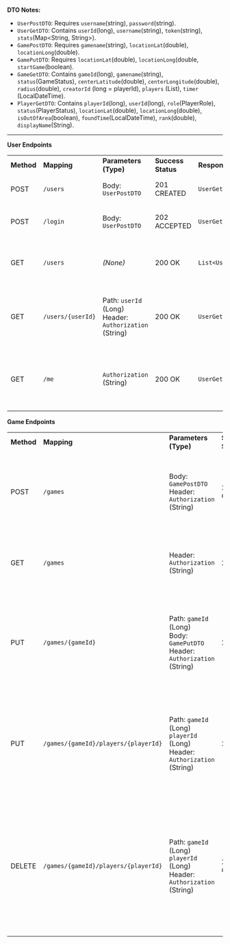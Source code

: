 **DTO Notes:** 

- `UserPostDTO`: Requires `username`(string), `password`(string).
- `UserGetDTO`: Contains `userId`(long), `username`(string), `token`(string), `stats`(Map<String, String>).
- `GamePostDTO`: Requires `gamename`(string), `locationLat`(double), `locationLong`(double).
- `GamePutDTO`: Requires `locationLat`(double), `locationLong`(double, `startGame`(boolean).
- `GameGetDTO`: Contains `gameId`(long), `gamename`(string), `status`(GameStatus), `centerLatitude`(double), `centerLongitude`(double), `radius`(double), `creatorId` (long = playerId), `players` (List<PlayerGetDTO>), `timer` (LocalDateTime).
- `PlayerGetDTO`: Contains `playerId`(long), `userId`(long),  `role`(PlayerRole), `status`(PlayerStatus), `locationLat`(double), `locationLong`(double), `isOutOfArea`(boolean), `foundTime`(LocalDateTime), `rank`(double), `displayName`(String).

---

**User Endpoints**

|            |                   |                                                            |                    |                    |                                                                    |                                                                                      |
| ---------- |-------------------| ---------------------------------------------------------- | ------------------ | ------------------ |--------------------------------------------------------------------| ------------------------------------------------------------------------------------ |
| **Method** | **Mapping**       | **Parameters (Type)**                                      | **Success Status** | **Response Body**  | **Description**                                                    | **Potential Errors**                                                                 |
| POST       | `/users`          | Body: `UserPostDTO`                                        | 201 CREATED        | `UserGetDTO`       | Register a new user.                                               | 409 CONFLICT (Username exists)                                                       |
| POST       | `/login`          | Body: `UserPostDTO`                                        | 202 ACCEPTED       | `UserGetDTO`       | Log in a user.                                                     | 401 UNAUTHORIZED (Invalid credentials)                                               |
| GET        | `/users`          | _(None)_                                                   | 200 OK             | `List<UserGetDTO>` | Get a list of all users. _(No authentication shown in code)_       |                                                                                      |
| GET        | `/users/{userId}` | Path: `userId` (Long)<br/>Header: `Authorization` (String) | 200 OK             | `UserGetDTO`       | Get user profile (only works if requested `userId` matches token). | 401 UNAUTHORIZED (Invalid token)<br/>404 NOT FOUND (Not own profile / User mismatch) |
| GET        | `/me`              | `Authorization` (String) | 200 OK             | `UserGetDTO`       | Get own user profile                                               | 401 UNAUTHORIZED (Invalid token)<br/>404 NOT FOUND (Not own profile / User mismatch) |

**Game Endpoints**

|            |                                      |                                                                                   |                    |                    |                                                                                    |                                                                                                                                                                                          |
|------------|--------------------------------------|-----------------------------------------------------------------------------------|--------------------|--------------------|------------------------------------------------------------------------------------|------------------------------------------------------------------------------------------------------------------------------------------------------------------------------------------|
| **Method** | **Mapping**                          | **Parameters (Type)**                                                             | **Success Status** | **Response Body**  | **Description**                                                                    | **Potential Errors**                                                                                                                                                                     |
| POST       | `/games`                             | Body: `GamePostDTO`<br/>Header: `Authorization` (String)                          | 201 CREATED        | `GameGetDTO`       | Create a new game. Creator is added as first player.                               | 401 UNAUTHORIZED (Invalid token)<br/>409 CONFLICT (Gamename exists)<br/>409 CONFLICT (User is already a Player)                                                                          |
| GET        | `/games`                             | Header: `Authorization` (String)                                                  | 200 OK             | `List<GameGetDTO>` | Get a list of joinable games (status IN_LOBBY).(polling method)                    | 401 UNAUTHORIZED (Invalid token)                                                                                                                                                         |
| PUT        | `/games/{gameId}`                    | Path: `gameId` (Long)<br/>Body: `GamePutDTO`<br/>Header: `Authorization` (String) | 200 OK             | `GameGetDTO`       | start game, join game and update location (polling method)                         | 401 UNAUTHORIZED (Invalid token)<br/>404 NOT FOUND (Game not found)<br/>403 FORBIDDEN (Game full / Not creator / Not enough players)                                                     |
| PUT        | `/games/{gameId}/players/{playerId}` | Path: `gameId` (Long) `playerId` (Long) Header: `Authorization` (String)          | 200 OK             | `GameGetDTO`       | player admits caught                                                               | 401 UNAUTHORIZED (Invalid token)<br/>404 NOT FOUND (Game not found)<br/>403 FORBIDDEN (player not in that game or user not that player)                                                  |
| DELETE     | `/games/{gameId}/players/{playerId}` | Path: `gameId` (Long) `playerId` (Long) Header: `Authorization` (String)  | 204 NO CONTENT     | -                  | Leave game with status INLOBBY, if creator leaves game with all players is deleted | 401 UNAUTHORIZED (Invalid token)<br/>404 NOT FOUND (Game/Player not found)<br/>409 CONFLICT (Game not INLOBBY)<br/>403 FORBIDDEN (Player is not in that game or User is not that player) |
